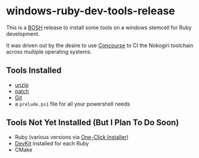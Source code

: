 # windows-ruby-dev-tools-release

This is a [BOSH](https://github.com/cloudfoundry/bosh) release to
install some tools on a windows stemcell for Ruby development.

It was driven out by the desire to
use [Concourse](https://concourse.ci/) to CI the Nokogiri toolchain
across multiple operating systems.


## Tools Installed

- [unzip](http://gnuwin32.sourceforge.net/packages/unzip.htm)
- [patch](http://gnuwin32.sourceforge.net/packages/patch.htm)
- [Git](https://github.com/git-for-windows/git/releases)
- a `prelude.ps1` file for all your powershell needs


## Tools Not Yet Installed (But I Plan To Do Soon)

- Ruby (various versions via [One-Click Installer](https://rubyinstaller.org/))
- [DevKit](http://rubyinstaller.org/add-ons/devkit/) installed for each Ruby
- CMake
